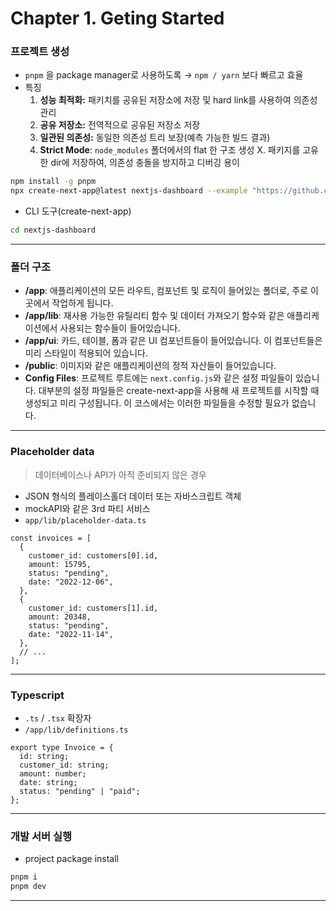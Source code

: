 # Chapter 1. Geting Started

### 프로젝트 생성

- `pnpm` 을 package manager로 사용하도록 → `npm / yarn` 보다 빠르고 효율
- 특징
  1. **성능 최적화:** 패키치를 공유된 저장소에 저장 및 hard link를 사용하여 의존성 관리
  2. **공유 저장소:** 전역적으로 공유된 저장소 저장
  3. **일관된 의존성:** 동일한 의존성 트리 보장(예측 가능한 빌드 결과)
  4. **Strict Mode**: `node_modules` 폴더에서의 flat 한 구조 생성 X. 패키지를 고유한 dir에 저장하여, 의존성 충돌을 방지하고 디버깅 용이

```bash
npm install -g pnpm
npx create-next-app@latest nextjs-dashboard --example "https://github.com/vercel/next-learn/tree/main/dashboard/starter-example" --use-pnpm
```

- CLI 도구(create-next-app)

```bash
cd nextjs-dashboard
```

---

### 폴더 구조

- **/app**: 애플리케이션의 모든 라우트, 컴포넌트 및 로직이 들어있는 폴더로, 주로 이곳에서 작업하게 됩니다.
- **/app/lib**: 재사용 가능한 유틸리티 함수 및 데이터 가져오기 함수와 같은 애플리케이션에서 사용되는 함수들이 들어있습니다.
- **/app/ui**: 카드, 테이블, 폼과 같은 UI 컴포넌트들이 들어있습니다. 이 컴포넌트들은 미리 스타일이 적용되어 있습니다.
- **/public**: 이미지와 같은 애플리케이션의 정적 자산들이 들어있습니다.
- **Config Files**: 프로젝트 루트에는 `next.config.js`와 같은 설정 파일들이 있습니다. 대부분의 설정 파일들은 create-next-app을 사용해 새 프로젝트를 시작할 때 생성되고 미리 구성됩니다. 이 코스에서는 이러한 파일들을 수정할 필요가 없습니다.

---

### Placeholder data

> 데이터베이스나 API가 아직 준비되지 않은 경우

- JSON 형식의 플레이스홀더 데이터 또는 자바스크립트 객체
- mockAPI와 같은 3rd 파티 서비스
- `app/lib/placeholder-data.ts`

```tsx
const invoices = [
  {
    customer_id: customers[0].id,
    amount: 15795,
    status: "pending",
    date: "2022-12-06",
  },
  {
    customer_id: customers[1].id,
    amount: 20348,
    status: "pending",
    date: "2022-11-14",
  },
  // ...
];
```

---

### Typescript

- `.ts` / `.tsx` 확장자
- `/app/lib/definitions.ts`

```tsx
export type Invoice = {
  id: string;
  customer_id: string;
  amount: number;
  date: string;
  status: "pending" | "paid";
};
```

---

### 개발 서버 실행

- project package install

```bash
pnpm i
pnpm dev
```

---
